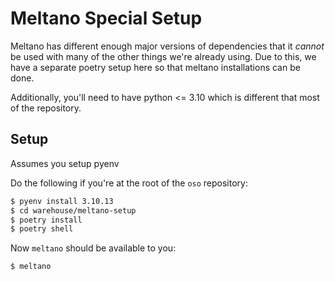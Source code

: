 # Meltano Special Setup

Meltano has different enough major versions of dependencies that it _cannot_ be
used with many of the other things we're already using. Due to this, we have a
separate poetry setup here so that meltano installations can be done.

Additionally, you'll need to have python <= 3.10 which is different that most of
the repository.

## Setup

Assumes you setup pyenv

Do the following if you're at the root of the `oso` repository:

```bash
$ pyenv install 3.10.13
$ cd warehouse/meltano-setup
$ poetry install
$ poetry shell
```

Now `meltano` should be available to you:

```bash
$ meltano
```
